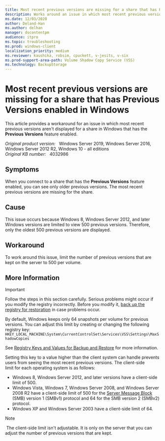 ```yaml
---
title: Most recent previous versions are missing for a share that has Previous Versions enabled in Windows
description: Works around an issue in which most recent previous versions aren't displayed for a share in Windows that has the Previous Versions feature enabled.
ms.date: 12/03/2020
author: Deland-Han
ms.author: delhan 
manager: dscontentpm
audience: itpro
ms.topic: troubleshooting
ms.prod: windows-client
localization_priority: medium
ms.reviewer: kaushika, robsim, cpuckett, v-jesits, v-six
ms.prod-support-area-path: Volume Shadow Copy Service (VSS)
ms.technology: BackupStorage
---
```

# Most recent previous versions are missing for a share that has Previous Versions enabled in Windows

This article provides a workaround for an issue in which most recent previous versions aren't displayed for a share in Windows that has the **Previous Versions** feature enabled.

_Original product version:_ &nbsp; Windows Server 2019, Windows Server 2016, Windows Server 2012 R2, Windows 10 - all editions  
_Original KB number:_ &nbsp; 4032986

## Symptoms

When you connect to a share that has the **Previous Versions** feature enabled, you can see only older previous versions. The most recent previous versions are missing for the share.

## Cause

This issue occurs because Windows 8, Windows Server 2012, and later Windows versions are limited to view 500 previous versions. Therefore, only the oldest 500 previous versions are displayed.

## Workaround

To work around this issue, limit the number of previous versions that are kept on the server to 500 per volume.

## More Information

> [!IMPORTANT]
> Follow the steps in this section carefully. Serious problems might occur if you modify the registry incorrectly. Before you modify it, [back up the registry for restoration](https://support.microsoft.com/help/322756) in case problems occur.

By default, Windows keeps only 64 snapshots per volume for previous versions. You can adjust this limit by creating or changing the following registry key:  
`HKEY_LOCAL_MACHINE\System\CurrentControlSet\Services\VSS\Settings\MaxShadowCopies`  

See [Registry Keys and Values for Backup and Restore](/windows/win32/backup/registry-keys-for-backup-and-restore) for more information.

Setting this key to a value higher than the client system can handle prevents users from seeing the most recent previous versions. The client-side limit for each operating system is as follows:

- Windows 8, Windows Server 2012, and later versions have a client-side limit of 500.
- Windows Vista, Windows 7, Windows Server 2008, and Windows Server 2008 R2 have a client-side limit of 500 for the [Server Message Block](/windows/win32/fileio/microsoft-smb-protocol-and-cifs-protocol-overview) (SMB) version 1 (SMBv1) protocol and 64 for the SMB version 2 (SMBv2) protocol.
- Windows XP and Windows Server 2003 have a client-side limit of 64.

> [!Note]
> The client-side limit isn't adjustable. It is only on the server that you can adjust the number of previous versions that are kept.
